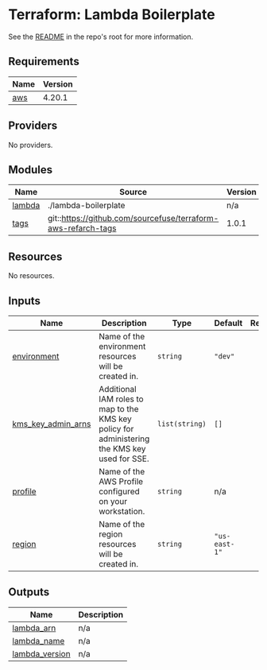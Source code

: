 # Terraform: Lambda Boilerplate

See the [README](../../README.md) in the repo's root for more information.  

<!-- BEGINNING OF PRE-COMMIT-TERRAFORM DOCS HOOK -->
## Requirements

| Name | Version |
|------|---------|
| <a name="requirement_aws"></a> [aws](#requirement\_aws) | 4.20.1 |

## Providers

No providers.

## Modules

| Name | Source | Version |
|------|--------|---------|
| <a name="module_lambda"></a> [lambda](#module\_lambda) | ./lambda-boilerplate | n/a |
| <a name="module_tags"></a> [tags](#module\_tags) | git::https://github.com/sourcefuse/terraform-aws-refarch-tags | 1.0.1 |

## Resources

No resources.

## Inputs

| Name | Description | Type | Default | Required |
|------|-------------|------|---------|:--------:|
| <a name="input_environment"></a> [environment](#input\_environment) | Name of the environment resources will be created in. | `string` | `"dev"` | no |
| <a name="input_kms_key_admin_arns"></a> [kms\_key\_admin\_arns](#input\_kms\_key\_admin\_arns) | Additional IAM roles to map to the KMS key policy for administering the KMS key used for SSE. | `list(string)` | `[]` | no |
| <a name="input_profile"></a> [profile](#input\_profile) | Name of the AWS Profile configured on your workstation. | `string` | n/a | yes |
| <a name="input_region"></a> [region](#input\_region) | Name of the region resources will be created in. | `string` | `"us-east-1"` | no |

## Outputs

| Name | Description |
|------|-------------|
| <a name="output_lambda_arn"></a> [lambda\_arn](#output\_lambda\_arn) | n/a |
| <a name="output_lambda_name"></a> [lambda\_name](#output\_lambda\_name) | n/a |
| <a name="output_lambda_version"></a> [lambda\_version](#output\_lambda\_version) | n/a |
<!-- END OF PRE-COMMIT-TERRAFORM DOCS HOOK -->
